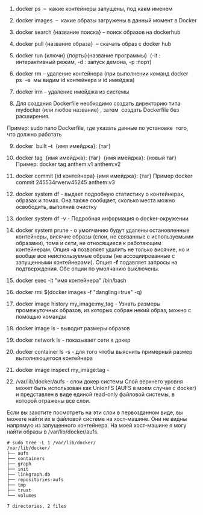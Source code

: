 

1.  docker ps  –  какие контейнеры запущены, под какм именем
    
2.  docker images  –  какие образы загружены в данный момент в Docker
    
3.  docker search {название поиска} – поиск образов на dockerhub
    
4.  docker pull {название образа}  – скачать образ с docker hub
    
5.  docker run {ключи} {порты}{название программы}  (-it : интерактивный режим, -d : запуск демона, -p :порт) 
    
6.  docker rm – удаление контейнера (при выполнении команд docker ps  –a  мы видим id контейнера и id имейджа)
    
7.  docker irm – удаление имейджа из системы
    
8.  Для создания Dockerfile необходимо создать директорию типа mydocker (или любое название) , затем  создать Dockerfile без расширения.
    

Пример: sudo nano Dockerfile, где указать данные по установке  того, что должно работать

9.  docker  built –t  {имя имейджа}: {таг} 
    
10.  docker tag  {имя имейджа}: {таг}  {имя имейджа}: {новый таг}  Пример: docker tag anthem:v1 anthem:v2
    
11.  docker commit {id контейнера} {имя имейджа}: {таг} Пример docker commit 245534rwerw45245 anthem:v3
12.  docker system df - выдает подробную статистику о контейнерах, образах и томах. Она также сообщает, сколько места можно освободить, выполнив очистку
13.  docker system df -v - Подробная информация о docker-окружении
14.  docker system prune - о умолчанию будут удалены остановленные контейнеры, висячие образы (слои, не связанные с используемыми образами), тома и сети, не относящиеся к работающим контейнерам. Опция **-a** позволяет удалить не только висячие, но и вообще все неиспользуемые образы (не ассоциированные с запущенными контейнерами). Опция **-f** подавляет запросы на подтверждения. Обе опции по умолчанию выключены.
15.  docker exec -it "имя контейнера" /bin/bash
16.  docker rmi $(docker images -f "dangling=true" -q)
17.  docker image history my_image:my_tag - Узнать размеры промежуточных образов, из которых собран некий образ, можно с помощью команды
18.  docker image ls - выводит размеры образов
19.  docker network ls - показывает сети в докер
20.  docker container ls -s - для того чтобы выяснить примерный размер выполняющегося контейнера
21.  docker image inspect my_image:tag - 
22. /var/lib/docker/aufs - слои докер системы
Слой верхнего уровня может быть использован как UnionFS (AUFS в моем случае с docker) и представлен в виде единой read-only файловой системы, в которой отражены все слои. 
  
Если вы захотите посмотреть на эти слои в первозданном виде, вы можете найти их в файловой системе на хост-машине. Они не видны напрямую из запущенного контейнера. На моей хост-машине я могу найти образы в /var/lib/docker/aufs.  
  

```
# sudo tree -L 1 /var/lib/docker/
/var/lib/docker/
├── aufs
├── containers
├── graph
├── init
├── linkgraph.db
├── repositories-aufs
├── tmp
├── trust
└── volumes

7 directories, 2 files
```

